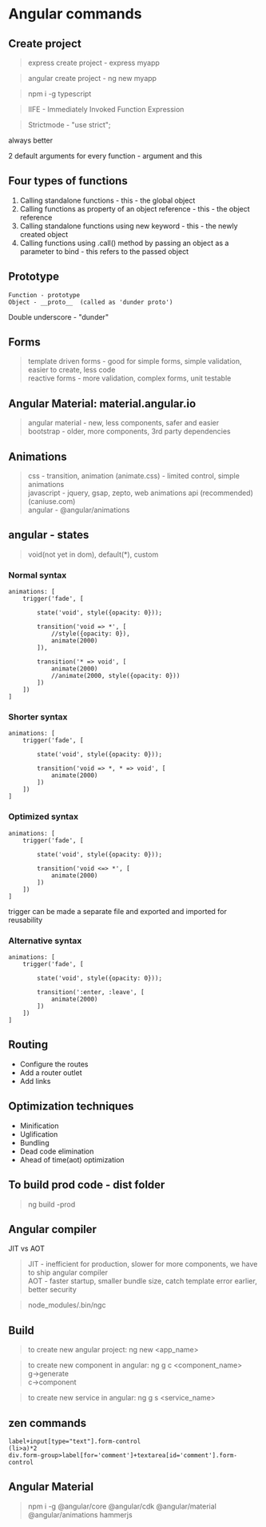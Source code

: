 # Angular commands

## Create project

>express create project - express myapp

>angular create project - ng new myapp

>npm i -g typescript

>IIFE - Immediately Invoked Function Expression

>Strictmode - "use strict";

always better

2 default arguments for every function - argument and this

## Four types of functions

1. Calling standalone functions - this - the global object
2. Calling functions as property of an object reference - this - the object reference
3. Calling standalone functions using new keyword - this - the newly created object
4. Calling functions using .call() method by passing an object as a parameter to bind - this refers to the passed object

## Prototype

```
Function - prototype  
Object - __proto__  (called as 'dunder proto')
```

Double underscore - "dunder"

## Forms

>template driven forms - good for simple forms, simple validation, easier to create, less code  
>reactive forms - more validation, complex forms, unit testable

## Angular Material: material.angular.io

>angular material - new, less components, safer and easier  
>bootstrap - older, more components, 3rd party dependencies

## Animations

>css - transition, animation (animate.css) - limited control, simple animations  
>javascript - jquery, gsap, zepto, web animations api (recommended) (caniuse.com)  
>angular - @angular/animations

## angular - states

>void(not yet in dom), default(*), custom

### Normal syntax
```
animations: [
	trigger('fade', [
	
		state('void', style({opacity: 0}));
		
		transition('void => *', [
			//style({opacity: 0}),
			animate(2000)
		]),
		
		transition('* => void', [
			animate(2000)
			//animate(2000, style({opacity: 0}))
		])
	])
]
```

### Shorter syntax

```
animations: [
	trigger('fade', [
	
		state('void', style({opacity: 0}));
		
		transition('void => *, * => void', [
			animate(2000)
		])
	])
]
```

### Optimized syntax

```
animations: [
	trigger('fade', [
	
		state('void', style({opacity: 0}));
		
		transition('void <=> *', [
			animate(2000)
		])
	])
]
```

trigger can be made a separate file and exported and imported for reusability

### Alternative syntax

```
animations: [
	trigger('fade', [
	
		state('void', style({opacity: 0}));
		
		transition(':enter, :leave', [
			animate(2000)
		])
	])
]
```

## Routing

* Configure the routes
* Add a router outlet
* Add links

## Optimization techniques

- Minification
- Uglification
- Bundling
- Dead code elimination
- Ahead of time(aot) optimization

## To build prod code - dist folder

>ng build -prod

## Angular compiler

JIT vs AOT

>JIT - inefficient for production, slower for more components, we have to ship angular compiler  
>AOT - faster startup, smaller bundle size, catch template error earlier, better security

>node_modules/.bin/ngc

## Build

>to create new angular project: ng new \<app_name>

>to create new component in angular: ng g c \<component_name>  
>g->generate  
>c->component

>to create new service in angular: ng g s \<service_name>

## zen commands

```
label+input[type="text"].form-control
(li>a)*2
div.form-group>label[for='comment']+textarea[id='comment'].form-control
```

## Angular Material

>npm i -g @angular/core @angular/cdk @angular/material @angular/animations hammerjs
